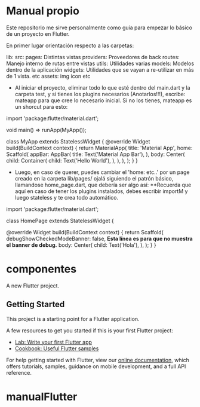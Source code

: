 # Manual propio

Este repositorio me sirve personalmente como guía para empezar lo básico de un proyecto en Flutter.

En primer lugar orientación respecto a las carpetas:

lib:
  src:
    pages: Distintas vistas
    providers: Proveedores de back
    routes: Manejo interno de rutas entre vistas
    utils: Utilidades varias
    models: Modelos dentro de la aplicación
    widgets: Utilidades que se vayan a re-utilizar en más de 1 vista.
    etc
assets:
  img
  icon
  etc
  
- Al iniciar el proyecto, eliminar todo lo que esté dentro del main.dart y la carpeta test, y si tienes los plugins necesarios (Anotarlos!!!), escribe: mateapp para que cree lo necesario inicial. Si no los tienes, mateapp es un shorcut para esto: 

import 'package:flutter/material.dart';
 
void main() => runApp(MyApp());
 
class MyApp extends StatelessWidget {
  @override
  Widget build(BuildContext context) {
    return MaterialApp(
      title: 'Material App',
      home: Scaffold(
        appBar: AppBar(
          title: Text('Material App Bar'),
        ),
        body: Center(
          child: Container(
            child: Text('Hello World'),
          ),
        ),
      ),
    );
  }
}

- Luego, en caso de querer, puedes cambiar el 'home: etc..' por un page creado en la carpeta lib/pages/ ojalá siguiendo el patrón básico, llamandose home_page.dart, que debería ser algo así:
  **Recuerda que aquí en caso de tener los plugins instalados, debes escribir importM y luego stateless y te crea todo automático.
  
import 'package:flutter/material.dart';

class HomePage extends StatelessWidget {

  @override
  Widget build(BuildContext context) {
    return Scaffold(
      debugShowCheckedModeBanner: false, **Esta línea es para que no muestra el banner de debug.**
      body: Center(
        child: Text('Hola'),
      ),
    );
  }
}

# componentes

A new Flutter project.

## Getting Started

This project is a starting point for a Flutter application.

A few resources to get you started if this is your first Flutter project:

- [Lab: Write your first Flutter app](https://flutter.dev/docs/get-started/codelab)
- [Cookbook: Useful Flutter samples](https://flutter.dev/docs/cookbook)

For help getting started with Flutter, view our 
[online documentation](https://flutter.dev/docs), which offers tutorials, 
samples, guidance on mobile development, and a full API reference.
# manualFlutter
